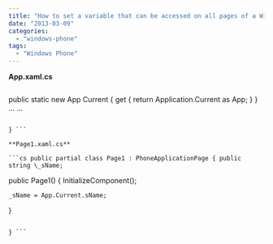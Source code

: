 ```yaml
---
title: "How to set a variable that can be accessed on all pages of a Windows Phone App"
date: "2013-03-09"
categories: 
  - "windows-phone"
tags: 
  - "Windows Phone"
---
```


**App.xaml.cs**

```cs public partial class App : Application { public string sName { get; set; }

```
 public static new App Current
 {
     get { return Application.Current as App; }
 }
  ...
  ...
```

} ```

**Page1.xaml.cs**

```cs public partial class Page1 : PhoneApplicationPage { public string \_sName;

```
 public Page1()
 {
    InitializeComponent();

    _sName = App.Current.sName;
 }
```

} ```
